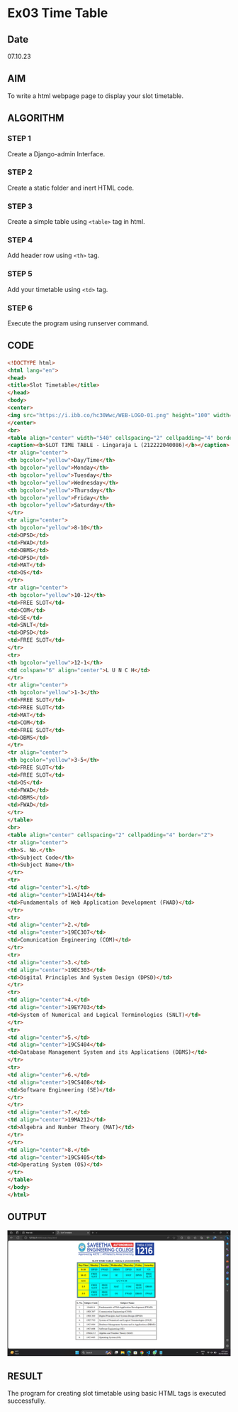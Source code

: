 # Ex03 Time Table
## Date
07.10.23
## AIM
To write a html webpage page to display your slot timetable.

## ALGORITHM
### STEP 1
Create a Django-admin Interface.

### STEP 2
Create a static folder and inert HTML code.

### STEP 3
Create a simple table using ```<table>``` tag in html.

### STEP 4
Add header row using ```<th>``` tag.

### STEP 5
Add your timetable using ```<td>``` tag.

### STEP 6
Execute the program using runserver command.

## CODE
```html
<!DOCTYPE html>
<html lang="en">
<head>
<title>Slot Timetable</title>
</head>
<body>
<center>
<img src="https://i.ibb.co/hc30Wwc/WEB-LOGO-01.png" height="100" width="540">
</center>
<br>
<table align="center" width="540" cellspacing="2" cellpadding="4" border="5" bgcolor="cyan">
<caption><b>SLOT TIME TABLE - Lingaraja L (212222040086)</b></caption>
<tr align="center">
<th bgcolor="yellow">Day/Time</th>
<th bgcolor="yellow">Monday</th>
<th bgcolor="yellow">Tuesday</th>
<th bgcolor="yellow">Wednesday</th>
<th bgcolor="yellow">Thursday</th>
<th bgcolor="yellow">Friday</th>
<th bgcolor="yellow">Saturday</th>
</tr>
<tr align="center">
<th bgcolor="yellow">8-10</th>
<td>DPSD</td>
<td>FWAD</td>
<td>DBMS</td>
<td>DPSD</td>
<td>MAT</td>
<td>OS</td>
</tr>
<tr align="center">
<th bgcolor="yellow">10-12</th>
<td>FREE SLOT</td>
<td>COM</td>
<td>SE</td>
<td>SNLT</td>
<td>DPSD</td>
<td>FREE SLOT</td>
</tr>
<tr>
<th bgcolor="yellow">12-1</th>
<td colspan="6" align="center">L U N C H</td>
</tr>
<tr align="center">
<th bgcolor="yellow">1-3</th>
<td>FREE SLOT</td>
<td>FREE SLOT</td>
<td>MAT</td>
<td>COM</td>
<td>FREE SLOT</td>
<td>DBMS</td>
</tr>
<tr align="center">
<th bgcolor="yellow">3-5</th>
<td>FREE SLOT</td>
<td>FREE SLOT</td>
<td>OS</td>
<td>FWAD</td>
<td>DBMS</td>
<td>FWAD</td>
</tr>
</table>
<br>
<table align="center" cellspacing="2" cellpadding="4" border="2">
<tr align="center">
<th>S. No.</th>
<th>Subject Code</th>
<th>Subject Name</th>
</tr>
<tr>
<td align="center">1.</td>
<td align="center">19AI414</td>
<td>Fundamentals of Web Application Development (FWAD)</td>
</tr>
<tr>
<td align="center">2.</td>
<td align="center">19EC307</td>
<td>Comunication Engineering (COM)</td>
</tr>
<tr>
<td align="center">3.</td>
<td align="center">19EC303</td>
<td>Digital Principles And System Design (DPSD)</td>
</tr>
<tr>
<td align="center">4.</td>
<td align="center">19EY703</td>
<td>System of Numerical and Logical Terminologies (SNLT)</td>
</tr>
<tr>
<td align="center">5.</td>
<td align="center">19CS404</td>
<td>Database Management System and its Applications (DBMS)</td>
</tr>
<tr>
<td align="center">6.</td>
<td align="center">19CS408</td>
<td>Software Engineering (SE)</td>
</tr>
</tr>
<td align="center">7.</td>
<td align="center">19MA212</td>
<td>Algebra and Number Theory (MAT)</td>
</tr>
</tr>
<td align="center">8.</td>
<td align="center">19CS405</td>
<td>Operating System (OS)</td>
</tr>
</table>
</body>
</html>
```

## OUTPUT
![Alt text](<Screenshot (33).png>)

## RESULT
The program for creating slot timetable using basic HTML tags is executed successfully.

